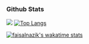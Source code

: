 
### Github Stats

![](https://github-readme-stats.vercel.app/api?username=faisalnazik&theme=nightowl&hide_title=true&show_icons=true&icon_color=007aff&text_color=333&bg_color=fff)
[![Top Langs](https://github-readme-stats.vercel.app/api/top-langs/?username=faisalnazik&theme=nightowl&layout=compact)](https://github.com/faisalnazik/github-readme-stats)

[![faisalnazik's wakatime stats](https://github-readme-stats.vercel.app/api/wakatime?username=faisalnazik&theme=nightowl&layout=compact)](https://github.com/faisalnazik/github-readme-stats)



<!--
**faisalnazik/faisalnazik** is a ✨ _special_ ✨ repository because its `README.md` (this file) appears on your GitHub profile.

Here are some ideas to get you started:

- 🔭 I’m currently working on ...
- 🌱 I’m currently learning ...
- 👯 I’m looking to collaborate on ...
- 🤔 I’m looking for help with ...
- 💬 Ask me about ...
- 📫 How to reach me: ...
- 😄 Pronouns: ...
- ⚡ Fun fact: ...
-->
